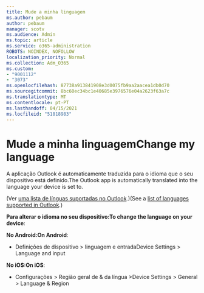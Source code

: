 ```yaml
---
title: Mude a minha linguagem
ms.author: pebaum
author: pebaum
manager: scotv
ms.audience: Admin
ms.topic: article
ms.service: o365-administration
ROBOTS: NOINDEX, NOFOLLOW
localization_priority: Normal
ms.collection: Adm_O365
ms.custom:
- "9001112"
- "3073"
ms.openlocfilehash: 87738a913841908e3d0075fb9aa2aacea1db0d70
ms.sourcegitcommit: 8bc60ec34bc1e40685e3976576e04a2623f63a7c
ms.translationtype: MT
ms.contentlocale: pt-PT
ms.lasthandoff: 04/15/2021
ms.locfileid: "51818983"
---
```

# <a name="change-my-language"></a><span data-ttu-id="a479c-102">Mude a minha linguagem</span><span class="sxs-lookup"><span data-stu-id="a479c-102">Change my language</span></span>

<span data-ttu-id="a479c-103">A aplicação Outlook é automaticamente traduzida para o idioma que o seu dispositivo está definido.</span><span class="sxs-lookup"><span data-stu-id="a479c-103">The Outlook app is automatically translated into the language your device is set to.</span></span> 

<span data-ttu-id="a479c-104">(Ver [uma lista de línguas suportadas no Outlook](https://acompli.helpshift.com/a/outlook/?s=general-questions&f=in-which-languages-is-your-app-translated).)</span><span class="sxs-lookup"><span data-stu-id="a479c-104">(See a [list of languages supported in Outlook](https://acompli.helpshift.com/a/outlook/?s=general-questions&f=in-which-languages-is-your-app-translated).)</span></span> 

<span data-ttu-id="a479c-105">**Para alterar o idioma no seu dispositivo:**</span><span class="sxs-lookup"><span data-stu-id="a479c-105">**To change the language on your device**:</span></span> 

<span data-ttu-id="a479c-106">**No Android:**</span><span class="sxs-lookup"><span data-stu-id="a479c-106">**On Android**:</span></span> 

- <span data-ttu-id="a479c-107">Definições de dispositivo > linguagem e entrada</span><span class="sxs-lookup"><span data-stu-id="a479c-107">Device Settings > Language and input</span></span> 

<span data-ttu-id="a479c-108">**No iOS:**</span><span class="sxs-lookup"><span data-stu-id="a479c-108">**On iOS**:</span></span> 

- <span data-ttu-id="a479c-109">Configurações > Região geral de & da língua ></span><span class="sxs-lookup"><span data-stu-id="a479c-109">Device Settings > General > Language & Region</span></span> 
